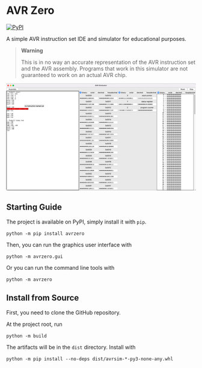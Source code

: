 # AVR Zero

[![PyPI](https://img.shields.io/pypi/v/avrzero?&style=flat-square)][PyPI]

A simple AVR instruction set IDE and simulator for educational purposes.

> **Warning**
>
> This is in no way an accurate representation of the AVR instruction set and
> the AVR assembly. Programs that work in this simulator are not guaranteed to
> work on an actual AVR chip.

![Screenshot](image/screenshot.png)

## Starting Guide

The project is available on PyPI, simply install it with `pip`.

```
python -m pip install avrzero
```

Then, you can run the graphics user interface with

```
python -m avrzero.gui
```

Or you can run the command line tools with

```
python -m avrzero
```

## Install from Source

First, you need to clone the GitHub repository.

At the project root, run

```
python -m build
```

The artifacts will be in the `dist` directory. Install with

```
python -m pip install --no-deps dist/avrsim-*-py3-none-any.whl
```

[PyPI]: https://pypi.org/project/avrzero/
